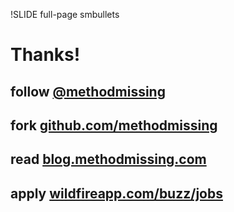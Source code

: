 !SLIDE full-page smbullets

# Thanks! #
## follow [@methodmissing](http://twitter.com/methodmissing) ##
## fork [github.com/methodmissing](http://github.com/methodmissing) ##
## read [blog.methodmissing.com](http://blog.methodmissing.com) ##
## apply [wildfireapp.com/buzz/jobs](http://wildfireapp.com/buzz/jobs) ##

<p class="notes">
</p>